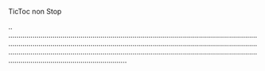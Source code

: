 TicToc non Stop

..
...............................................................................................................................................................................................................................................................................................................................................................................................................................................